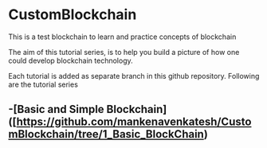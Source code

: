 
# CustomBlockchain
This is a test blockchain to learn and practice concepts of blockchain


The aim of this tutorial series, is to help you build a picture of how one could develop blockchain technology.

Each tutorial is added as separate branch in this github repository. Following are the tutorial series


-[Basic and Simple Blockchain] ([https://github.com/mankenavenkatesh/CustomBlockchain/tree/1_Basic_BlockChain) 
- 

